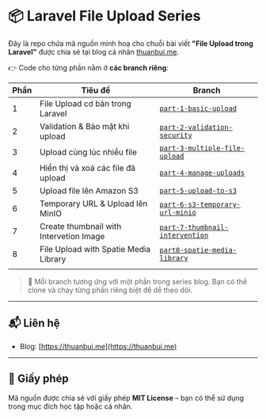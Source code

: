 # 📦 Laravel File Upload Series

Đây là repo chứa mã nguồn minh hoạ cho chuỗi bài viết **"File Upload trong Laravel"** được chia sẻ tại blog cá nhân [thuanbui.me](https://thuanbui.me).

👉 Code cho từng phần nằm ở **các branch riêng**:

| Phần | Tiêu đề                                 | Branch                                                                                                                    |
| ---- | --------------------------------------- | ------------------------------------------------------------------------------------------------------------------------- |
| 1    | File Upload cơ bản trong Laravel        | [`part-1-basic-upload`](https://github.com/10h30/laravel-file-upload-series/tree/part-1-basic-upload)                     |
| 2    | Validation & Bảo mật khi upload         | [`part-2-validation-security`](https://github.com/10h30/laravel-file-upload-series/tree/part-2-validation-security)       |
| 3    | Upload cùng lúc nhiều file              | [`part-3-multiple-file-upload`](https://github.com/10h30/laravel-file-upload-series/tree/part-3-multiple-file-upload)     |
| 4    | Hiển thị và xoá các file đã upload      | [`part-4-manage-uploads`](https://github.com/10h30/laravel-file-upload-series/tree/part-4-manage-uploads)                 |
| 5    | Upload file lên Amazon S3               | [`part-5-upload-to-s3`](https://github.com/10h30/laravel-file-upload-series/tree/part-5-upload-to-s3)                     |
| 6    | Temporary URL & Upload lên MinIO        | [`part-6-s3-temporary-url-minio`](https://github.com/10h30/laravel-file-upload-series/tree/part-6-s3-temporary-url-minio) |
| 7    | Create thumbnail with Intervetion Image | [`part-7-thumbnail-intervention`](https://github.com/10h30/laravel-file-upload-series/tree/part-7-thumbnail-intervention) |
| 8    | File Upload with Spatie Media Library   | [`part8-spatie-media-library`](https://github.com/10h30/laravel-file-upload-series/tree/part8-spatie-media-library)       |
|      |


> 📖 Mỗi branch tương ứng với một phần trong series blog. Bạn có thể clone và chạy từng phần riêng biệt để dễ theo dõi.

---

## 📬 Liên hệ

- Blog: [https://thuanbui.me](https://thuanbui.me)
---

## 🪪 Giấy phép

Mã nguồn được chia sẻ với giấy phép **MIT License** – bạn có thể sử dụng trong mục đích học tập hoặc cá nhân.
